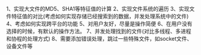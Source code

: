 1、实现大文件的MD5、SHA1等特征值的计算
2、实现文件系统的遍历
3、实现文件特征值的对比(考虑如何实现存储已经搜索到的数据，并发处理系统中的文件)
4、考虑如何实现跨平台的功能
5、对用户友好，尽量是操作简便
6、在用户没有选择的时候，有默认的操作方法。
7、并发处理找到的文件(对比多线程、多进程和协程的处理方式)
8、需要添加错误处理，跳过一些特殊文件，如socket文件、设备文件等
